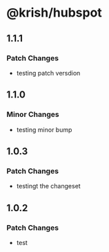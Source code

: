 # @krish/hubspot

## 1.1.1

### Patch Changes

- testing patch versdion

## 1.1.0

### Minor Changes

- testing minor bump

## 1.0.3

### Patch Changes

- testingt the changeset

## 1.0.2

### Patch Changes

- test
